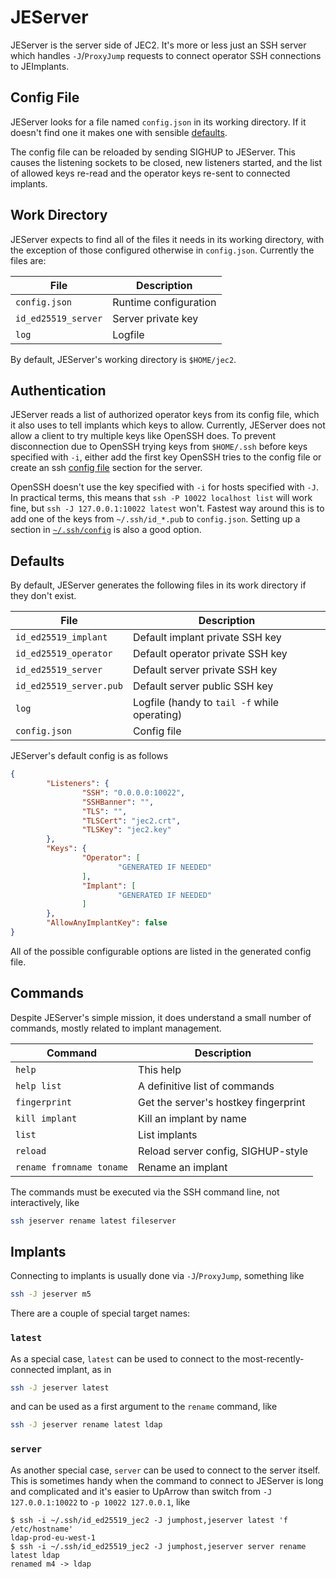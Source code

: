 JEServer
========
JEServer is the server side of JEC2.  It's more or less just an SSH server
which handles `-J`/`ProxyJump` requests to connect operator SSH connections
to JEImplants.

Config File
-----------
JEServer looks for a file named `config.json` in its working directory.  If it
doesn't find one it makes one with sensible [defaults](#defaults).

The config file can be reloaded by sending SIGHUP to JEServer.  This causes the
listening sockets to be closed, new listeners started, and the list of allowed
keys re-read and the operator keys re-sent to connected implants.

Work Directory
--------------
JEServer expects to find all of the files it needs in its working directory,
with the exception of those configured otherwise in `config.json`.  Currently
the files are:

File                | Description
--------------------|-----------
`config.json`       | Runtime configuration
`id_ed25519_server` | Server private key
`log`               | Logfile

By default, JEServer's working directory is `$HOME/jec2`.

Authentication
--------------
JEServer reads a list of authorized operator keys from its config file, which
it also uses to tell implants which keys to allow.  Currently, JEServer does
not allow a client to try multiple keys like OpenSSH does.  To prevent
disconnection due to OpenSSH trying keys from `$HOME/.ssh` before keys
specified with `-i`, either add the first key OpenSSH tries to the config file
or create an ssh [config file](../readme.md#ssh-config) section for the server.

OpenSSH doesn't use the key specified with `-i` for hosts specified with `-J`.
In practical terms, this means that `ssh -P 10022 localhost list` will work
fine, but `ssh -J 127.0.0.1:10022 latest` won't.  Fastest way around this is to
add one of the keys from `~/.ssh/id_*.pub` to `config.json`.  Setting up a
section in [`~/.ssh/config`](./README.md#ssh-config) is also a good option.



Defaults
--------
By default, JEServer generates the following files in its work directory if
they don't exist.

File                    | Description
------------------------|------------
`id_ed25519_implant`    | Default implant private SSH key
`id_ed25519_operator`   | Default operator private SSH key
`id_ed25519_server`     | Default server private SSH key
`id_ed25519_server.pub` | Default server public SSH key
`log`                   | Logfile (handy to `tail -f` while operating)
`config.json`           | Config file

JEServer's default config is as follows
```json
{
        "Listeners": {
                "SSH": "0.0.0.0:10022",
                "SSHBanner": "",
                "TLS": "",
                "TLSCert": "jec2.crt",
                "TLSKey": "jec2.key"
        },
        "Keys": {
                "Operator": [
                        "GENERATED IF NEEDED"
                ],
                "Implant": [
                        "GENERATED IF NEEDED"
                ]
        },
        "AllowAnyImplantKey": false
}
```

All of the possible configurable options are listed in the generated config
file.

Commands
--------
Despite JEServer's simple mission, it does understand a small number of
commands, mostly related to implant management.

Command                  | Description
-------------------------|------------
`help`                   | This help
`help list`              | A definitive list of commands
`fingerprint`            | Get the server's hostkey fingerprint
`kill implant`           | Kill an implant by name
`list`                   | List implants
`reload`                 | Reload server config, SIGHUP-style
`rename fromname toname` | Rename an implant

The commands must be executed via the SSH command line, not interactively, like
```sh
ssh jeserver rename latest fileserver
```

Implants
--------
Connecting to implants is usually done via `-J`/`ProxyJump`, something like
```sh
ssh -J jeserver m5
```

There are a couple of special target names:

### `latest`
As a special case, `latest` can be used to connect to the
most-recently-connected implant, as in
```sh
ssh -J jeserver latest
```
and can be used as a first argument to the `rename` command, like
```sh
ssh -J jeserver rename latest ldap
```

### `server`
As another special case, `server` can be used to connect to the server itself.
This is sometimes handy when the command to connect to JEServer is long and
complicated and it's easier to UpArrow than switch from `-J 127.0.0.1:10022`
to `-p 10022 127.0.0.1`, like
```ssh
$ ssh -i ~/.ssh/id_ed25519_jec2 -J jumphost,jeserver latest 'f /etc/hostname'
ldap-prod-eu-west-1
$ ssh -i ~/.ssh/id_ed25519_jec2 -J jumphost,jeserver server rename latest ldap
renamed m4 -> ldap
```
